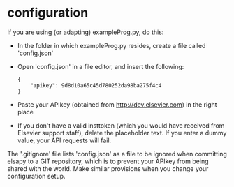 # configuration
If you are using (or adapting) exampleProg.py, do this:
- In the folder in which exampleProg.py resides, create a file called 'config.json'
- Open 'config.json' in a file editor, and insert the following:

    ```
    {
	    "apikey": 9d8d10a65c45d780252da98ba275f4c4
    }
    ```
    
- Paste your APIkey (obtained from http://dev.elsevier.com) in the right place
- If you don't have a valid insttoken (which you would have received from Elsevier support staff), delete the placeholder text. If you enter a dummy value, your API requests will fail.

The '.gitignore' file lists 'config.json' as a file to be ignored when committing elsapy to a GIT repository, which is to prevent your APIkey from being shared with the world. Make similar provisions when you change your configuration setup.
